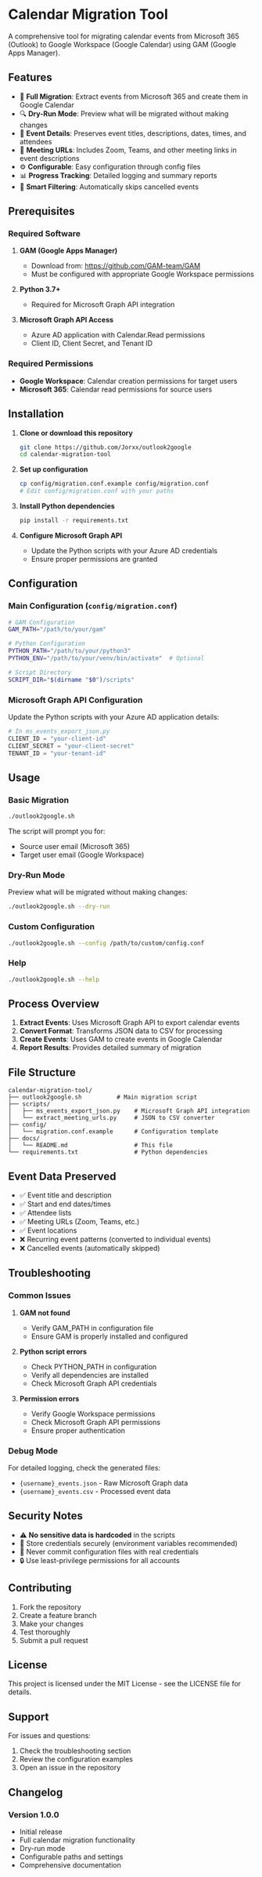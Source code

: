 # Calendar Migration Tool

A comprehensive tool for migrating calendar events from Microsoft 365 (Outlook) to Google Workspace (Google Calendar) using GAM (Google Apps Manager).

## Features

- 🔄 **Full Migration**: Extract events from Microsoft 365 and create them in Google Calendar
- 🔍 **Dry-Run Mode**: Preview what will be migrated without making changes
- 📅 **Event Details**: Preserves event titles, descriptions, dates, times, and attendees
- 🔗 **Meeting URLs**: Includes Zoom, Teams, and other meeting links in event descriptions
- ⚙️ **Configurable**: Easy configuration through config files
- 📊 **Progress Tracking**: Detailed logging and summary reports
- 🚫 **Smart Filtering**: Automatically skips cancelled events

## Prerequisites

### Required Software

1. **GAM (Google Apps Manager)**
   - Download from: https://github.com/GAM-team/GAM
   - Must be configured with appropriate Google Workspace permissions

2. **Python 3.7+**
   - Required for Microsoft Graph API integration

3. **Microsoft Graph API Access**
   - Azure AD application with Calendar.Read permissions
   - Client ID, Client Secret, and Tenant ID

### Required Permissions

- **Google Workspace**: Calendar creation permissions for target users
- **Microsoft 365**: Calendar read permissions for source users

## Installation

1. **Clone or download this repository**
   ```bash
   git clone https://github.com/Jorxx/outlook2google
   cd calendar-migration-tool
   ```

2. **Set up configuration**
   ```bash
   cp config/migration.conf.example config/migration.conf
   # Edit config/migration.conf with your paths
   ```

3. **Install Python dependencies**
   ```bash
   pip install -r requirements.txt
   ```

4. **Configure Microsoft Graph API**
   - Update the Python scripts with your Azure AD credentials
   - Ensure proper permissions are granted

## Configuration

### Main Configuration (`config/migration.conf`)

```bash
# GAM Configuration
GAM_PATH="/path/to/your/gam"

# Python Configuration  
PYTHON_PATH="/path/to/your/python3"
PYTHON_ENV="/path/to/your/venv/bin/activate"  # Optional

# Script Directory
SCRIPT_DIR="$(dirname "$0")/scripts"
```

### Microsoft Graph API Configuration

Update the Python scripts with your Azure AD application details:

```python
# In ms_events_export_json.py
CLIENT_ID = "your-client-id"
CLIENT_SECRET = "your-client-secret" 
TENANT_ID = "your-tenant-id"
```

## Usage

### Basic Migration

```bash
./outlook2google.sh
```

The script will prompt you for:
- Source user email (Microsoft 365)
- Target user email (Google Workspace)

### Dry-Run Mode

Preview what will be migrated without making changes:

```bash
./outlook2google.sh --dry-run
```

### Custom Configuration

```bash
./outlook2google.sh --config /path/to/custom/config.conf
```

### Help

```bash
./outlook2google.sh --help
```

## Process Overview

1. **Extract Events**: Uses Microsoft Graph API to export calendar events
2. **Convert Format**: Transforms JSON data to CSV for processing
3. **Create Events**: Uses GAM to create events in Google Calendar
4. **Report Results**: Provides detailed summary of migration

## File Structure

```
calendar-migration-tool/
├── outlook2google.sh          # Main migration script
├── scripts/
│   ├── ms_events_export_json.py    # Microsoft Graph API integration
│   └── extract_meeting_urls.py     # JSON to CSV converter
├── config/
│   └── migration.conf.example      # Configuration template
├── docs/
│   └── README.md                   # This file
└── requirements.txt                # Python dependencies
```

## Event Data Preserved

- ✅ Event title and description
- ✅ Start and end dates/times
- ✅ Attendee lists
- ✅ Meeting URLs (Zoom, Teams, etc.)
- ✅ Event locations
- ❌ Recurring event patterns (converted to individual events)
- ❌ Cancelled events (automatically skipped)

## Troubleshooting

### Common Issues

1. **GAM not found**
   - Verify GAM_PATH in configuration file
   - Ensure GAM is properly installed and configured

2. **Python script errors**
   - Check PYTHON_PATH in configuration
   - Verify all dependencies are installed
   - Check Microsoft Graph API credentials

3. **Permission errors**
   - Verify Google Workspace permissions
   - Check Microsoft Graph API permissions
   - Ensure proper authentication

### Debug Mode

For detailed logging, check the generated files:
- `{username}_events.json` - Raw Microsoft Graph data
- `{username}_events.csv` - Processed event data

## Security Notes

- ⚠️ **No sensitive data is hardcoded** in the scripts
- 🔐 Store credentials securely (environment variables recommended)
- 🚫 Never commit configuration files with real credentials
- 🔒 Use least-privilege permissions for all accounts

## Contributing

1. Fork the repository
2. Create a feature branch
3. Make your changes
4. Test thoroughly
5. Submit a pull request

## License

This project is licensed under the MIT License - see the LICENSE file for details.

## Support

For issues and questions:
1. Check the troubleshooting section
2. Review the configuration examples
3. Open an issue in the repository

## Changelog

### Version 1.0.0
- Initial release
- Full calendar migration functionality
- Dry-run mode
- Configurable paths and settings
- Comprehensive documentation
